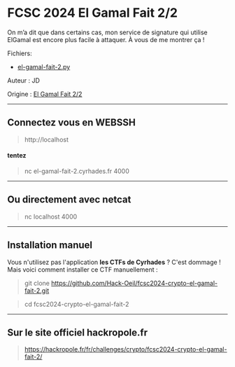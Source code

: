 # FCSC 2024 El Gamal Fait 2/2

On m’a dit que dans certains cas, mon service de signature qui utilise ElGamal est encore plus facile à attaquer. À vous de me montrer ça !


Fichiers:
- [el-gamal-fait-2.py](el-gamal-fait-2.py)


Auteur : JD

Origine : [El Gamal Fait 2/2](https://hackropole.fr/fr/challenges/crypto/fcsc2024-crypto-el-gamal-fait-2/)


-----------

## Connectez vous en WEBSSH
> http://localhost

#### tentez 
> nc el-gamal-fait-2.cyrhades.fr 4000

-----------

## Ou directement avec netcat
> nc localhost 4000


-----------

## Installation manuel
Vous n'utilisez pas l'application **les CTFs de Cyrhades** ? C'est dommage !
Mais voici comment installer ce CTF manuellement :

> git clone https://github.com/Hack-Oeil/fcsc2024-crypto-el-gamal-fait-2.git

> cd fcsc2024-crypto-el-gamal-fait-2


-----------

## Sur le site officiel hackropole.fr
> https://hackropole.fr/fr/challenges/crypto/fcsc2024-crypto-el-gamal-fait-2/